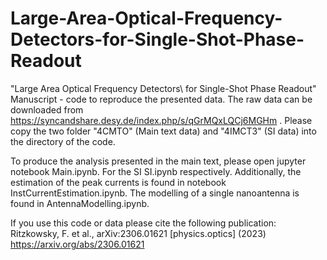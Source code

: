 # Large-Area-Optical-Frequency-Detectors-for-Single-Shot-Phase-Readout
"Large Area Optical Frequency Detectors\\ for Single-Shot Phase Readout" Manuscript - code to reproduce the presented data.
The raw data can be downloaded from https://syncandshare.desy.de/index.php/s/qGrMQxLQCj6MGHm . Please copy the two folder "4CMTO" (Main text data) and "4IMCT3" (SI data) into the directory of the code.

To produce the analysis presented in the main text, please open jupyter notebook Main.ipynb. For the SI SI.ipynb respectively.
Additionally, the estimation of the peak currents is found in notebook InstCurrentEstimation.ipynb. 
The modelling of a single nanoantenna is found in AntennaModelling.ipynb.


If you use this code or data please cite the following publication:
Ritzkowsky, F. et al., arXiv:2306.01621 [physics.optics] (2023)
https://arxiv.org/abs/2306.01621
